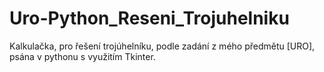 # Uro-Python_Reseni_Trojuhelniku
 Kalkulačka, pro řešení trojúhelníku, podle zadání z mého předmětu [URO], psána v pythonu s využitím Tkinter.
